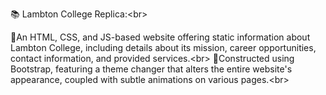 📚 Lambton College Replica:<br\>

🌟An HTML, CSS, and JS-based website offering static information about Lambton College, including details about its mission, career opportunities, contact information, and provided services.<br\>
🌟Constructed using Bootstrap, featuring a theme changer that alters the entire website's appearance, coupled with subtle animations on various pages.<br\>



